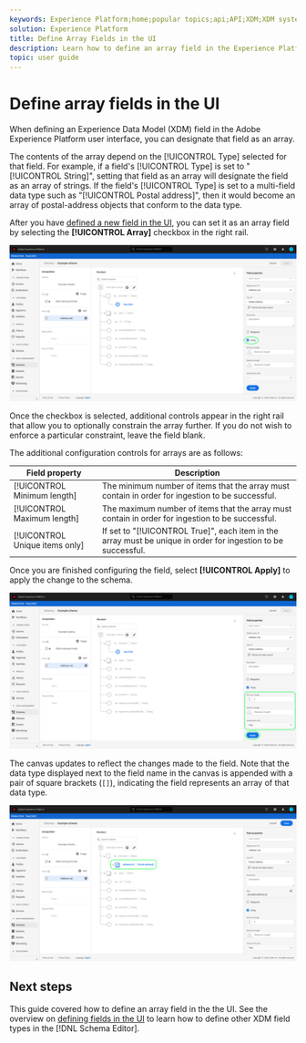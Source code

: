 ```yaml
---
keywords: Experience Platform;home;popular topics;api;API;XDM;XDM system;experience data model;data model;ui;workspace;array;field;
solution: Experience Platform
title: Define Array Fields in the UI
description: Learn how to define an array field in the Experience Platform user interface.
topic: user guide
---
```


# Define array fields in the UI

When defining an Experience Data Model (XDM) field in the Adobe Experience Platform user interface, you can designate that field as an array.

The contents of the array depend on the [!UICONTROL Type] selected for that field. For example, if a field's [!UICONTROL Type] is set to "[!UICONTROL String]", setting that field as an array will designate the field as an array of strings. If the field's [!UICONTROL Type] is set to a multi-field data type such as "[!UICONTROL Postal address]", then it would become an array of postal-address objects that conform to the data type.

After you have [defined a new field in the UI](./overview.md#define), you can set it as an array field by selecting the **[!UICONTROL Array]** checkbox in the right rail. 

![](../../images/ui/fields/special/array.png)

Once the checkbox is selected, additional controls appear in the right rail that allow you to optionally constrain the array further. If you do not wish to enforce a particular constraint, leave the field blank.

The additional configuration controls for arrays are as follows:

| Field property | Description |
| --- | --- |
| [!UICONTROL Minimum length] | The minimum number of items that the array must contain in order for ingestion to be successful. |
| [!UICONTROL Maximum length] | The maximum number of items that the array must contain in order for ingestion to be successful. |
| [!UICONTROL Unique items only] | If set to "[!UICONTROL True]", each item in the array must be unique in order for ingestion to be successful. |

Once you are finished configuring the field, select **[!UICONTROL Apply]** to apply the change to the schema.

![](../../images/ui/fields/special/array-config.png)

The canvas updates to reflect the changes made to the field. Note that the data type displayed next to the field name in the canvas is appended with a pair of square brackets (`[]`), indicating the field represents an array of that data type.

![](../../images/ui/fields/special/array-applied.png)

## Next steps

This guide covered how to define an array field in the the UI. See the overview on [defining fields in the UI](./overview.md#special) to learn how to define other XDM field types in the [!DNL Schema Editor].